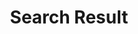 ---
title: "Search Result"
description : "this is meta description"
layout: "search"
draft: false
---